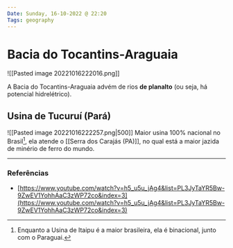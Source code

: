```yaml
---
Date: Sunday, 16-10-2022 @ 22:20
Tags: geography
---
```

# Bacia do Tocantins-Araguaia
![[Pasted image 20221016222016.png]]

A Bacia do Tocantins-Araguaia advém de rios **de planalto** (ou seja, há potencial hidrelétrico). 

## Usina de Tucuruí (Pará)
![[Pasted image 20221016222257.png|500]]
Maior usina 100% nacional no Brasil[^1], ela atende o [[Serra dos Carajás (PA)]], no qual está a maior jazida de minério de ferro do mundo.

---
### Referências
- [https://www.youtube.com/watch?v=h5_u5u_jAg4&list=PL3JyTaYR5Bw-9ZwEV1YohhAaC3zWP72co&index=3](https://www.youtube.com/watch?v=h5_u5u_jAg4&list=PL3JyTaYR5Bw-9ZwEV1YohhAaC3zWP72co&index=3)

[^1]: Enquanto a Usina de Itaipu é a maior brasileira, ela é binacional, junto com o Paraguai.